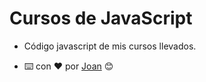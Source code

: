 # Cursos de JavaScript

- Código javascript de mis cursos llevados.


-  ⌨️ con ❤️ por [Joan](https://github.com/Jochizan) 😊
